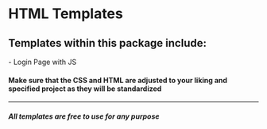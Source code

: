 <h1>HTML Templates</h1>

<h2> Templates within this package include:</h2>
- Login Page with JS


<h4> Make sure that the CSS and HTML are adjusted to your liking and specified project as they will be standardized</h4>
<hr>

<h5> All templates are free to use for any purpose </h5>

